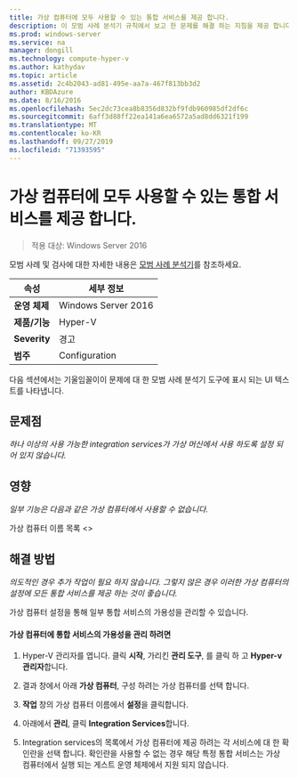 ```yaml
---
title: 가상 컴퓨터에 모두 사용할 수 있는 통합 서비스를 제공 합니다.
description: 이 모범 사례 분석기 규칙에서 보고 한 문제를 해결 하는 지침을 제공 합니다.
ms.prod: windows-server
ms.service: na
manager: dongill
ms.technology: compute-hyper-v
ms.author: kathydav
ms.topic: article
ms.assetid: 2c4b2043-ad81-495e-aa7a-467f813bb3d2
author: KBDAzure
ms.date: 8/16/2016
ms.openlocfilehash: 5ec2dc73cea8b8356d832bf9fdb960985df2df6c
ms.sourcegitcommit: 6aff3d88ff22ea141a6ea6572a5ad8dd6321f199
ms.translationtype: MT
ms.contentlocale: ko-KR
ms.lasthandoff: 09/27/2019
ms.locfileid: "71393595"
---
```

# <a name="offer-all-available-integration-services-to-virtual-machines"></a>가상 컴퓨터에 모두 사용할 수 있는 통합 서비스를 제공 합니다.

>적용 대상: Windows Server 2016

모범 사례 및 검사에 대한 자세한 내용은 [모범 사례 분석기](https://go.microsoft.com/fwlink/?LinkId=122786)를 참조하세요.
  
|속성|세부 정보|  
|-|-|  
|**운영 체제**|Windows Server 2016|  
|**제품/기능**|Hyper-V|  
|**Severity**|경고|  
|**범주**|Configuration|  
  
다음 섹션에서는 기울임꼴이이 문제에 대 한 모범 사례 분석기 도구에 표시 되는 UI 텍스트를 나타냅니다.  
  
## <a name="issue"></a>문제점  
  
*하나 이상의 사용 가능한 integration services가 가상 머신에서 사용 하도록 설정 되어 있지 않습니다.*  
  
## <a name="impact"></a>영향  
  
*일부 기능은 다음과 같은 가상 컴퓨터에서 사용할 수 없습니다.*  
  
가상 컴퓨터 이름 목록 \<>  
  
## <a name="resolution"></a>해결 방법  
  
*의도적인 경우 추가 작업이 필요 하지 않습니다. 그렇지 않은 경우 이러한 가상 컴퓨터의 설정에 모든 통합 서비스를 제공 하는 것이 좋습니다.*  
  
가상 컴퓨터 설정을 통해 일부 통합 서비스의 가용성을 관리할 수 있습니다.   
  
#### <a name="to-manage-the-availability-of-integration-services-to-a-virtual-machine"></a>가상 컴퓨터에 통합 서비스의 가용성을 관리 하려면  
  
1.  Hyper-V 관리자를 엽니다. 클릭 **시작**, 가리킨 **관리 도구**, 를 클릭 하 고 **Hyper-v 관리자**합니다.  
  
2.  결과 창에서 아래 **가상 컴퓨터**, 구성 하려는 가상 컴퓨터를 선택 합니다.  
  
3.  **작업** 창의 가상 컴퓨터 이름에서 **설정**을 클릭합니다.  
  
4.  아래에서 **관리**, 클릭 **Integration Services**합니다.  
  
5.  Integration services의 목록에서 가상 컴퓨터에 제공 하려는 각 서비스에 대 한 확인란을 선택 합니다. 확인란을 사용할 수 없는 경우 해당 특정 통합 서비스는 가상 컴퓨터에서 실행 되는 게스트 운영 체제에서 지원 되지 않습니다.  
  



